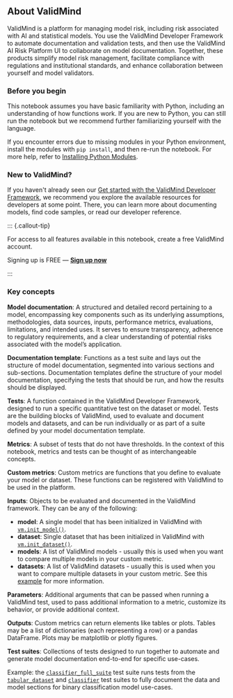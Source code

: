 ## About ValidMind

ValidMind is a platform for managing model risk, including risk associated with AI and statistical models. You use the ValidMind Developer Framework to automate documentation and validation tests, and then use the ValidMind AI Risk Platform UI to collaborate on model documentation. Together, these products simplify model risk management, facilitate compliance with regulations and institutional standards, and enhance collaboration between yourself and model validators.

### Before you begin

This notebook assumes you have basic familiarity with Python, including an understanding of how functions work. If you are new to Python, you can still run the notebook but we recommend further familiarizing yourself with the language. 

If you encounter errors due to missing modules in your Python environment, install the modules with `pip install`, and then re-run the notebook. For more help, refer to [Installing Python Modules](https://docs.python.org/3/installing/index.html).

### New to ValidMind?

If you haven't already seen our [Get started with the ValidMind Developer Framework](https://docs.validmind.ai/guide/get-started-developer-framework.html), we recommend you explore the available resources for developers at some point. There, you can learn more about documenting models, find code samples, or read our developer reference.

::: {.callout-tip}

For access to all features available in this notebook, create a free ValidMind account.

Signing up is FREE — [**Sign up now**](https://app.prod.validmind.ai)

:::

### Key concepts

**Model documentation**: A structured and detailed record pertaining to a model, encompassing key components such as its underlying assumptions, methodologies, data sources, inputs, performance metrics, evaluations, limitations, and intended uses. It serves to ensure transparency, adherence to regulatory requirements, and a clear understanding of potential risks associated with the model’s application.

**Documentation template**: Functions as a test suite and lays out the structure of model documentation, segmented into various sections and sub-sections. Documentation templates define the structure of your model documentation, specifying the tests that should be run, and how the results should be displayed.

**Tests**: A function contained in the ValidMind Developer Framework, designed to run a specific quantitative test on the dataset or model. Tests are the building blocks of ValidMind, used to evaluate and document models and datasets, and can be run individually or as part of a suite defined by your model documentation template.

**Metrics**: A subset of tests that do not have thresholds. In the context of this notebook, metrics and tests can be thought of as interchangeable concepts.

**Custom metrics**: Custom metrics are functions that you define to evaluate your model or dataset. These functions can be registered with ValidMind to be used in the platform.

**Inputs**: Objects to be evaluated and documented in the ValidMind framework. They can be any of the following:

  - **model**: A single model that has been initialized in ValidMind with [`vm.init_model()`](https://docs.validmind.ai/validmind/validmind.html#init_model).
  - **dataset**: Single dataset that has been initialized in ValidMind with [`vm.init_dataset()`](https://docs.validmind.ai/validmind/validmind.html#init_dataset).
  - **models**: A list of ValidMind models - usually this is used when you want to compare multiple models in your custom metric.
  - **datasets**: A list of ValidMind datasets - usually this is used when you want to compare multiple datasets in your custom metric. See this [example](https://docs.validmind.ai/notebooks/how_to/run_tests_that_require_multiple_datasets.html) for more information.

**Parameters**: Additional arguments that can be passed when running a ValidMind test, used to pass additional information to a metric, customize its behavior, or provide additional context.

**Outputs**: Custom metrics can return elements like tables or plots. Tables may be a list of dictionaries (each representing a row) or a pandas DataFrame. Plots may be matplotlib or plotly figures.

**Test suites**: Collections of tests designed to run together to automate and generate model documentation end-to-end for specific use-cases.

Example: the [`classifier_full_suite`](https://docs.validmind.ai/validmind/validmind/test_suites/classifier.html#ClassifierFullSuite) test suite runs tests from the [`tabular_dataset`](https://docs.validmind.ai/validmind/validmind/test_suites/tabular_datasets.html) and [`classifier`](https://docs.validmind.ai/validmind/validmind/test_suites/classifier.html) test suites to fully document the data and model sections for binary classification model use-cases.
